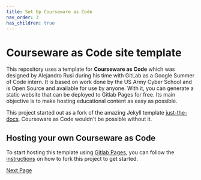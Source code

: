 ```yaml
---
title: Set Up Courseware as Code
nav_order: 3
has_children: true
---
```

# Courseware as Code site template

This repository uses a template for **Courseware as Code** which was designed by Alejandro Rusi during his time with GitLab as a Google Summer of Code intern. It is based on work done by the US Army Cyber School and is Open Source and available for use by anyone. With it, you can generate a static website that can be deployed to Gitlab Pages for free.
Its main objective is to make hosting educational content as easy as possible.

This project started out as a fork of the amazing Jekyll template [just-the-docs](https://pmarsceill.github.io/just-the-docs/).
Courseware as Code wouldn't be possible without it.

## Hosting your own Courseware as Code

To start hosting this template using [Gitlab Pages](https://docs.gitlab.com/ee/user/project/pages/), you can follow the [instructions](https://devops-education.gitlab.io/cwac-workshop/course/clone/) on how to fork this project to get started.

[Next Page](https://devops-education.gitlab.io/cwac-workshop/course/fork/)
